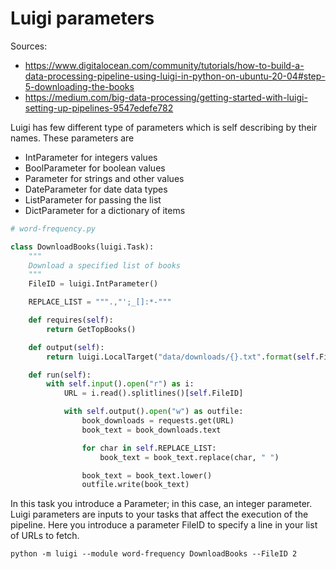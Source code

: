 # Luigi parameters

Sources: 
* https://www.digitalocean.com/community/tutorials/how-to-build-a-data-processing-pipeline-using-luigi-in-python-on-ubuntu-20-04#step-5-downloading-the-books
* https://medium.com/big-data-processing/getting-started-with-luigi-setting-up-pipelines-9547edefe782

Luigi has few different type of parameters which is self describing by their names. These parameters are

* IntParameter for integers values
* BoolParameter for boolean values
* Parameter for strings and other values
* DateParameter for date data types
* ListParameter for passing the list
* DictParameter for a dictionary of items

```python
# word-frequency.py

class DownloadBooks(luigi.Task):
    """
    Download a specified list of books
    """
    FileID = luigi.IntParameter()

    REPLACE_LIST = """.,"';_[]:*-"""

    def requires(self):
        return GetTopBooks()

    def output(self):
        return luigi.LocalTarget("data/downloads/{}.txt".format(self.FileID))

    def run(self):
        with self.input().open("r") as i:
            URL = i.read().splitlines()[self.FileID]

            with self.output().open("w") as outfile:
                book_downloads = requests.get(URL)
                book_text = book_downloads.text

                for char in self.REPLACE_LIST:
                    book_text = book_text.replace(char, " ")

                book_text = book_text.lower()
                outfile.write(book_text)
```

In this task you introduce a Parameter; in this case, an integer parameter. Luigi parameters are inputs to your tasks that affect the execution of the pipeline. Here you introduce a parameter FileID to specify a line in your list of URLs to fetch.

```commandline
python -m luigi --module word-frequency DownloadBooks --FileID 2
```